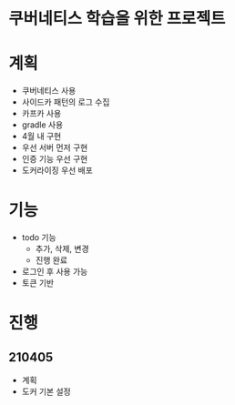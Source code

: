 # 쿠버네티스 학습을 위한 프로젝트

# 계획
* 쿠버네티스 사용
* 사이드카 패턴의 로그 수집
* 카프카 사용
* gradle 사용
* 4월 내 구현
 * 우선 서버 먼저 구현
  * 인증 기능 우선 구현
 * 도커라이징 우선 배포
    

# 기능
* todo 기능
  * 추가, 삭제, 변경
  * 진행 완료
* 로그인 후 사용 가능
* 토큰 기반 

# 진행
## 210405
* 계획
* 도커 기본 설정
